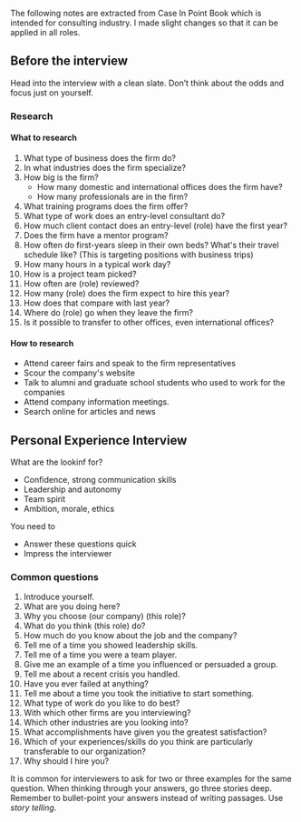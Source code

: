 The following notes are extracted from Case In Point Book which is intended for consulting industry. I made slight changes so that it can be applied in all roles.

## Before the interview
Head into the interview with a clean slate. Don’t think about the odds and focus just on yourself.

### Research 
#### What to research 
<ol>
<li>What type of business does the firm do?</li>
<li>In what industries does the firm specialize? </li>
<li>How big is the firm? 
<ul>
<li>How many domestic and international offices does the firm have? </li>
<li>How many professionals are in the firm? </li>
</ul>
<li>What training programs does the firm offer? </li>
<li>What type of work does an entry-level consultant do? </li>
<li>How much client contact does an entry-level (role) have the first year? </li>
<li>Does the firm have a mentor program? </li>
<li>How often do first-years sleep in their own beds? What's their travel schedule like? (This is targeting positions with business trips)</li>
<li>How many hours in a typical work day? </li>
<li>How is a project team picked? </li>
<li>How often are (role) reviewed? </li>
<li>How many (role)  does the firm expect to hire this year? </li>
<li>How does that compare with last year? </li>
<li>Where do (role)  go when they leave the firm? </li>
<li>Is it possible to transfer to other offices, even international offices?</li>
</ol>

#### How to research 
<ul>
<li>Attend career fairs and speak to the firm representatives</li>
<li>Scour the company's website</li>
<li>Talk to alumni and graduate school students who used to work for the companies</li>
<li>Attend company information meetings.</li>
<li>Search online for articles and news</li>
</ul>

## Personal Experience Interview 

What are the lookinf for? 
<ul>
<li>Confidence, strong communication skills  </li>
<li>Leadership and autonomy </li>
<li>Team spirit</li>  
<li>Ambition, morale, ethics  </li>
</ul>

You need to  
<ul>
<li>Answer these questions quick  </li>
<li>Impress the interviewer  </li>
</ul>

### Common questions
<ol>
<li>Introduce yourself.</li>
<li>What are you doing here?</li>
<li>Why you choose (our company) (this role)?</li>
<li>What do you think (this role) do?</li>
<li>How much do you know about the job and the company?</li>
<li>Tell me of a time you showed leadership skills. </li>
<li>Tell me of a time you were a team player. </li>
<li>Give me an example of a time you influenced or persuaded a group. </li>
<li>Tell me about a recent crisis you handled. </li>
<li>Have you ever failed at anything? </li>
<li>Tell me about a time you took the initiative to start something.  </li>
<li>What type of work do you like to do best?   </li>
<li>With which other firms are you interviewing?   </li>
<li>Which other industries are you looking into?   </li>
<li>What accomplishments have given you the greatest satisfaction? </li> 
<li>Which of your experiences/skills do you think are particularly transferable to our organization? </li>  
<li>Why should I hire you?  </li>
</ol>


 It is common for interviewers to ask for two or three examples for the same question. When thinking through your answers, go three stories deep. 
 Remember to bullet-point your answers instead of writing passages. Use <em>story telling</em>.
 
